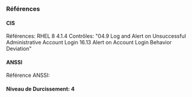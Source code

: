 ### Références

#### CIS
Références: RHEL 8 4.1.4
Contrôles: "04.9 Log and Alert on Unsuccessful Administrative Account Login
16.13 Alert on Account Login Behavior Deviation"


#### ANSSI
Référence ANSSI:

#### Niveau de Durcissement: 4
